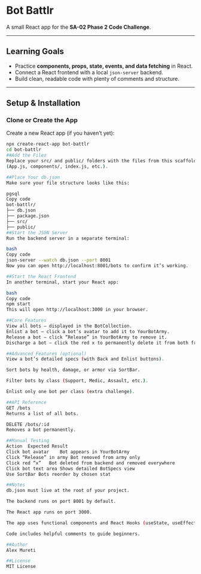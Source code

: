 # Bot Battlr

A small React app for the **SA-02 Phase 2 Code Challenge**.

---

##  Learning Goals
- Practice **components, props, state, events, and data fetching** in React.
- Connect a React frontend with a local `json-server` backend.
- Build clean, readable code with plenty of comments and structure.

---

##  Setup & Installation

### Clone or Create the App
Create a new React app (if you haven’t yet):

```bash
npx create-react-app bot-battlr
cd bot-battlr
##Add the Files
Replace your src/ and public/ folders with the files from this scaffold
(App.js, components/, index.js, etc.).

##Place Your db.json
Make sure your file structure looks like this:

pgsql
Copy code
bot-battlr/
├── db.json
├── package.json
├── src/
├── public/
##Start the JSON Server
Run the backend server in a separate terminal:

bash
Copy code
json-server --watch db.json --port 8001
Now you can open http://localhost:8001/bots to confirm it’s working.

##Start the React Frontend
In another terminal, start your React app:

bash
Copy code
npm start
This will open http://localhost:3000 in your browser.

##Core Features
View all bots — displayed in the BotCollection.
Enlist a bot — click a bot’s avatar to add it to YourBotArmy.
Release a bot — click “Release” in YourBotArmy to remove it.
Discharge a bot — click the red x to permanently delete it from both frontend & backend.

##Advanced Features (optional)
View a bot’s detailed specs (with Back and Enlist buttons).

Sort bots by health, damage, or armor via SortBar.

Filter bots by class (Support, Medic, Assault, etc.).

Enlist only one bot per class (extra challenge).

##API Reference
GET /bots
Returns a list of all bots.

DELETE /bots/:id
Removes a bot permanently.

##Manual Testing
Action	Expected Result
Click bot avatar	Bot appears in YourBotArmy
Click “Release” in army	Bot removed from army only
Click red “x”	Bot deleted from backend and removed everywhere
Click bot text area	Shows detailed BotSpecs view
Use SortBar	Bots reorder by chosen stat

##Notes
db.json must live at the root of your project.

The backend runs on port 8001 by default.

The React app runs on port 3000.

The app uses functional components and React Hooks (useState, useEffect).

Code includes helpful comments to guide beginners.

##Author
Alex Mureti

##License
MIT License